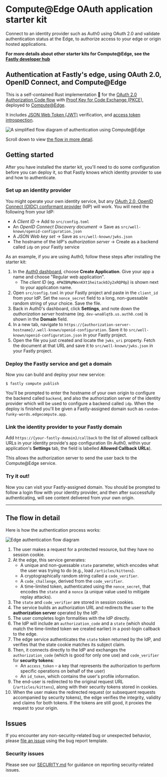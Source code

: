 # Compute@Edge OAuth application starter kit

Connect to an identity provider such as Auth0 using OAuth 2.0 and validate authentication status at the Edge, to authorize access to your edge or origin hosted applications.

**For more details about other starter kits for Compute@Edge, see the [Fastly developer hub](https://developer.fastly.com/solutions/starters)**
## Authentication at Fastly's edge, using OAuth 2.0, OpenID Connect, and Compute@Edge

This is a self-contained Rust implementation 🦀  for the [OAuth 2.0](https://oauth.net/2/) [Authorization Code flow](https://oauth.net/2/grant-types/authorization-code/) with [Proof Key for Code Exchange (PKCE)](https://oauth.net/2/pkce/), deployed to [Compute@Edge](https://www.fastly.com/products/edge-compute/serverless/).

It includes [JSON Web Token (JWT)](https://oauth.net/2/jwt/) verification, and [access token introspection](https://oauth.net/2/token-introspection/).

![A simplified flow diagram of authentication using Compute@Edge](https://user-images.githubusercontent.com/12828487/111877689-4b876500-899c-11eb-9d6c-6ecc240fa317.png)

Scroll down to view [the flow in more detail](#the-flow-in-detail).
## Getting started

After you have installed the starter kit, you'll need to do some configuration before you can deploy it, so that Fastly knows which identity provider to use and how to authenticate.

### Set up an identity provider

You might operate your own identity service, but any [OAuth 2.0, OpenID Connect (OIDC) conformant provider](https://en.wikipedia.org/wiki/List_of_OAuth_providers) (IdP) will work.  You will need the following from your IdP:

* A *Client ID* -> Add to `src/config.toml`
* An *OpenID Connect Discovery document* -> Save as `src/well-known/openid-configuration.json`
* A *JSON Web key set* -> Save as `src/well-known/jwks.json`
* The hostname of the IdP's *authorization server* -> Create as a backend called `idp` on your Fastly service

As an example, if you are using Auth0, follow these steps after installing the starter kit:

1. In the [Auth0 dashboard](https://manage.auth0.com/), choose **Create Application**. Give your app a name and choose "Regular web application".
   - The *client ID* (eg. `4PWZBMqMWxnKXt1heitack0Jy2xRQP0p`) is shown next to your application name.
1. Open `src/config.toml` in your Fastly project and paste in the `client_id` from your IdP.  Set the `nonce_secret` field to a long, non-guessable random string of your choice.  Save the file.
1. Back in Auth0's dashboard, click **Settings**, and note down the *authorization server* hostname (eg. `dev-wna8lqtb.us.auth0.com`) is shown in the **Domain** field.
1. In a new tab, navigate to `https://{authorization-server-hostname}/.well-known/openid-configuration`.  Save it to `src/well-known/openid-configuration.json` in your Fastly project.
1. Open the file you just created and locate the `jwks_uri` property.  Fetch the document at that URL and save it to `src/well-known/jwks.json` in your Fastly project.

### Deploy the Fastly service and get a domain

Now you can build and deploy your new service:

```term
$ fastly compute publish
```

You'll be prompted to enter the hostname of your own origin to configure the backend called `backend`, and also the authorization server of the identity provider which will be used to configure a backend called `idp`.  When the deploy is finished you'll be given a Fastly-assigned domain such as `random-funky-words.edgecompute.app`.
### Link the identity provider to your Fastly domain

Add `https://{your-fastly-domain}/callback` to the list of allowed callback URLs in your identity provide's app configuration (In Auth0, within your application's **Settings** tab, the field is labelled **Allowed Callback URLs**).

This allows the authorization server to send the user back to the Compute@Edge service.

### Try it out!

Now you can visit your Fastly-assigned domain.  You should be prompted to follow a login flow with your identity provider, and then after successfully authenticating, will see content delivered from your own origin.

---

## The flow in detail

Here is how the authentication process works:

![Edge authentication flow diagram](https://user-images.githubusercontent.com/12828487/115379253-4438be80-a1c9-11eb-81af-9470e324434a.png)

1. The user makes a request for a protected resource, but they have no session cookie.
1. At the edge, this service generates:
   * A unique and non-guessable `state` parameter, which encodes what the user was trying to do (e.g., load `/articles/kittens`).
   * A cryptographically random string called a `code_verifier`.
   * A `code_challenge`, derived from the `code_verifier`.
   * A time-limited token, authenticated using the `nonce_secret`, that encodes the `state` and a `nonce` (a unique value used to mitigate replay attacks).
1. The `state` and `code_verifier` are stored in session cookies.
1. The service builds an authorization URL and redirects the user to the **authorization server** operated by the IdP.
1. The user completes login formalities with the IdP directly.
1. The IdP will include an `authorization_code` and a `state` (which should match the time-limited token we created earlier) in a post-login callback to the edge.
1. The edge service authenticates the `state` token returned by the IdP, and verifies that the state cookie matches its subject claim.
1. Then, it connects directly to the IdP and exchanges the `authorization_code` (which is good for only one use) and `code_verifier` for **security tokens**:
   * An `access_token` – a key that represents the authorization to perform specific operations on behalf of the user)
   * An `id_token`, which contains the user's profile information.
1. The end-user is redirected to the original request URL (`/articles/kittens`), along with their security tokens stored in cookies.
1. When the user makes the redirected request (or subsequent requests accompanied by security tokens), the edge verifies the integrity, validity and claims for both tokens. If the tokens are still good, it proxies the request to your origin.

## Issues

If you encounter any non-security-related bug or unexpected behavior, please [file an issue][bug]
using the bug report template.

[bug]: https://github.com/fastly/compute-rust-auth/issues/new?labels=bug

### Security issues

Please see our [SECURITY.md](./SECURITY.md) for guidance on reporting security-related issues.
